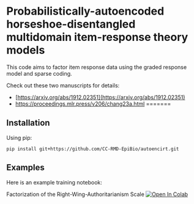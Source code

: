 # Probabilistically-autoencoded horseshoe-disentangled multidomain item-response theory models

This code aims to factor item response data using the graded response model and sparse coding.

Check out these two manuscripts for details:

* [https://arxiv.org/abs/1912.02351](https://arxiv.org/abs/1912.02351)
* https://proceedings.mlr.press/v206/chang23a.html
=======

## Installation

Using pip:
```
pip install git+https://github.com/CC-RMD-EpiBio/autoencirt.git
```

## Examples

Here is an example training notebook: 

Factorization of the Right-Wing-Authoritarianism Scale [![Open In Colab](https://colab.research.google.com/assets/colab-badge.svg)](https://colab.research.google.com/github/CC-RMD-EpiBio/autoencirt/blob/master/notebooks/RWA.ipynb)
